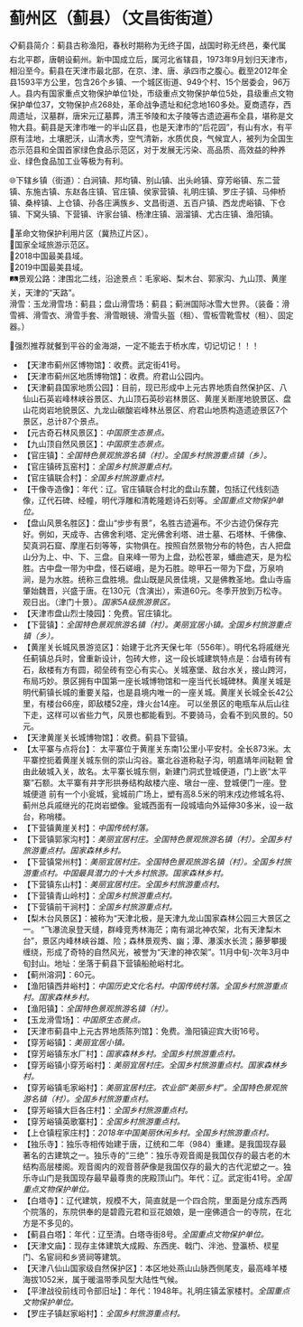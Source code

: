 # 蓟州区（蓟县）（文昌街街道）  
📋蓟县简介：蓟县古称渔阳，春秋时期称为无终子国，战国时称无终邑，秦代属右北平郡，唐朝设蓟州。新中国成立后，属河北省辖县，1973年9月划归天津市，相沿至今。蓟县在天津市最北部，在京、津、唐、承四市之腹心。截至2012年全县1593平方公里，包含26个乡镇、一个城区街道、949个村、15个居委会，96万人。县内有国家重点文物保护单位1处，市级重点文物保护单位5处，县级重点文物保护单位37，文物保护点268处，革命战争遗址和纪念地160多处。夏商遗存，西周遗址，汉墓群，唐宋元辽墓葬，清王爷陵和太子陵等古遗迹遍布全县，堪称是文物大县。蓟县是天津市唯一的半山区县，也是天津市的“后花园”，有山有水，有平原有洼地，土壤肥沃，山清水秀，空气清新，水质优良，气候宜人，被列为全国生态示范县和全国首家绿色食品示范区，对于发展无污染、高品质、高效益的种养业、绿色食品加工业等极为有利。   
  
🌐下辖乡镇（街道）：白涧镇、邦均镇、别山镇、出头岭镇、穿芳峪镇、东二营镇、东施古镇、东赵各庄镇、官庄镇、侯家营镇、礼明庄镇、罗庄子镇、马伸桥镇、桑梓镇、上仓镇、孙各庄满族乡、文昌街道、五百户镇、西龙虎峪镇、下仓镇、下窝头镇、下营镇、许家台镇、杨津庄镇、洇溜镇、尤古庄镇、渔阳镇。    

🚩革命文物保护利用片区（冀热辽片区）。   
🚩国家全域旅游示范区。   
🏅2018中国最美县域。   
🏅2019中国最美县域。   
🛤景观公路：津围北二线，沿途景点：毛家峪、梨木台、郭家沟、九山顶、黄崖关，天津的“天路”。   
滑雪：玉龙滑雪场：蓟县；盘山滑雪场：蓟县；蓟洲国际冰雪大世界。（装备：滑雪裤、滑雪衣、滑雪手套、滑雪眼镜、滑雪头盔（租）、雪板雪靴雪杖（租）、固定器。） 

🍴强烈推荐就餐到平谷的金海湖，一定不能去于桥水库，切记切记！！！  
  
* 【天津市蓟州区博物馆】：收费。武定街41号。   
* 【天津市蓟州区地质博物馆】：收费。府君山公园内。   
* 【天津蓟县国家地质公园】：目前，现已形成中上元古界地质自然保护区、八仙山石英岩峰林峡谷景区、九山顶石英砂岩林景区、黄崖关断崖地貌景区、盘山花岗岩地貌景区、九龙山碳酸岩峰林丛景区、府君山地质构造遗迹景区7个景区，总计87个景点。   
* 【元古奇石林风景区】：*中国原生态景点。*  
* 【九山顶自然风景区】：*中国原生态景点。*  
* 【官庄镇】：*全国特色景观旅游名镇（村）。全国乡村旅游重点镇（乡）。*  
* 【官庄镇砖瓦窑村】：*全国乡村旅游重点村。*  
* 【官庄镇联合村】：*全国乡村旅游重点村。*  
* 【干像寺造像】：年代：辽。官庄镇联合村北的盘山东麓，包括辽代线刻造像，辽代石碑、经幢，明代浮雕和清乾隆题诗石刻等。*全国重点文物保护单位。*  
* 【盘山风景名胜区】：盘山“步步有景”，名胜古迹遍布。不少古迹仍保存完好。例如，天成寺、古佛舍利塔、定光佛舍利塔、进士墓、石塔林、千佛像、契真洞石窟、摩崖石刻等等，实物俱在。按照自然景物分布的特色，古人把盘山分为上、中、下、三盘。自来峰一带为上盘，劲松苍翠，蟠曲遮天，是为松胜。古中盘一带为中盘，怪石嵯峨，是为石胜。晾甲石一带为下盘，万泉响涧，是为水胜。统称三盘胜境。盘山既是风景佳境，又是佛教圣地。盘山寺庙肇始魏晋，兴盛于唐。在130元（含演出），索道60元。冬季开放到万松寺。观日出。（津门十景）。*国家5A级旅游景区。*  
* 【天津市盘山烈士陵园】：免费。官庄镇北。   
* 【下营镇】：*全国特色景观旅游名镇（村）。美丽宜居小镇。全国乡村旅游重点镇（乡）。*  
* 【黄崖关长城风景游览区】：始建于北齐天保七年（556年）。明代名将戚继光任蓟镇总兵时，曾重新设计，包砖大修，这一段长城建筑特点是：台墙有砖有石，敌楼有方有圆，砌垒砖有空心有实心。关城塞堡、敌台水关，接山跨河，布局巧妙。景区拥有中国第一座长城博物馆和一座当代长城碑林。黄崖关城是明代蓟镇长城的重要关隘，也是县境内唯一的一座关城。黄崖关长城全长42公里，有楼台66座，即敌楼52座，烽火台14座。  可以坐景区的电瓶车从后山往下走，这样可以省些力气，风景也都能看到。不要骑马，会看不到风景的。50元。   
* 【天津黄崖关长城博物馆】：收费。蓟县下营镇。   
* 【太平寨与点将台】： 太平寨位于黄崖关东南1公里小平安村。全长873米。太平寨控扼着黄崖关城东侧的崇山沟谷。寨北谷道称鞑子沟，明嘉靖年间鞑靼 曾由此破城入关，故名。太平寨长城东侧，新建门洞式登城便道，门上嵌“太平寨”石额。太平寨有井字形拱券结构敌楼六座、墩台一座、登城便门一座。登城便道 前有一个小瓮城，瓮城前广场上，塑有高8.5米的明末戍边修城名将、蓟州总兵戚继光的花岗岩塑像。瓮城西面有一段城墙向外延伸30多米，设一敌台，称哨楼。   
* 【下营镇黄崖关村】：*中国传统村落。*  
* 【下营镇郭家沟村】：*美丽宜居村庄。全国特色景观旅游名镇（村）。全国乡村旅游重点村。国家森林乡村。*  
* 【下营镇常州村】：*美丽宜居村庄。全国特色景观旅游名镇（村）。全国乡村旅游重点村。中国最具潜力的十大乡村旅游。国家森林乡村。*  
* 【下营镇东山村】：*美丽宜居村庄。全国乡村旅游重点村。*  
* 【下营镇青山岭村】：*全国乡村旅游重点村。*  
* 【下营镇前干涧村】：*全国乡村旅游重点村。*  
* 【梨木台风景区】：被称为“天津北极，是天津九龙山国家森林公园三大景区之一。  “飞瀑流泉登天缝，群峰竞秀林海茫；南有湖北神农架，北有天津梨木台”，景区内峰林峡谷雄、险；森林景观秀、幽；潭、瀑溪水长流；藤萝攀援缠绕，形成了奇特的自然风光，被誉为“天津的神农架”。11月中旬-次年3月中旬封山。地址：坐落于蓟县下营镇船舱峪村北。   
* 【蓟州溶洞】：60元。   
* 【渔阳镇西井峪村】：*中国历史文化名村。中国传统村落。全国乡村旅游重点村。国家森林乡村。*  
* 【渔阳镇】：*全国特色景观旅游名镇（村）。*  
* 【玉龙滑雪场】：*中国原生态景点。*  
* 【天津市蓟县中上元古界地质陈列馆】：免费。渔阳镇迎宾大街16号。   
* 【穿芳峪镇】：*美丽宜居小镇。*  
* 【穿芳峪镇东水厂村】：*国家森林乡村。全国乡村旅游重点村。*  
* 【穿芳峪镇小穿芳峪村】：*美丽宜居村庄。全国乡村旅游重点村。国家森林乡村。*  
* 【穿芳峪镇毛家峪村】：*美丽宜居村庄。农业部“美丽乡村”。全国特色景观旅游名镇（村）。全国乡村旅游重点村。*  
* 【穿芳峪镇大巨各庄村】：*全国乡村旅游重点村。*  
* 【穿芳峪镇英歌寨村】：*全国乡村旅游重点村。*  
* 【上仓镇程家庄村】：*2018年中国美丽休闲乡村。全国乡村旅游重点村。*  
* 【独乐寺】：独乐寺相传始建于唐，辽统和二年（984）重建。是我国现存最著名的古建筑之一。独乐寺的“三绝”：独乐寺观音阁是我国仅存的最古老的木结构高层楼阁。观音阁内的观音菩萨像是我国仅存的最大的古代泥塑之一。独乐寺山门是我国现存最早最尊贵的庑殿顶山门。年代：辽。武定街41号。*全国重点文物保护单位。*  
* 【白塔寺】：辽代建筑，规模不大，简直就是一个四合院，里面是分成东西两个院落的，东院供奉的是碧霞元君和豆花娘娘，是一座佛道合一的寺院，在北方是不多见的。   
* 【蓟县白塔】：年代：辽至清。白塔寺街8号。*全国重点文物保护单位。*  
* 【天津文庙】：现存主体建筑大成殿、东西庑、戟门、泮池、登瀛桥、棂星门、名宦祠和乡贤祠等建筑。   
* 【天津八仙山国家级自然保护区】：本区地处燕山山脉西侧尾支，最高峰羊楼海拔1052米，属于暖温带季风型大陆性气候。   
* 【平津战役前线司令部旧址】：年代：1948年。礼明庄镇孟家楼村。*全国重点文物保护单位。*    
* 【罗庄子镇赵家峪村】：*全国乡村旅游重点村。*